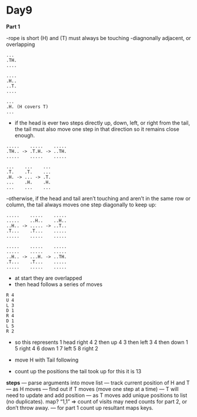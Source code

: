 # Day9

**Part 1**

-rope is short (H) and (T) must always be touching
-diagnonally adjacent, or overlapping
```
...
.TH.
....

....
.H..
..T.
....

...
.H. (H covers T)
...
```

- if the head is ever two steps directly up, down, left, or right from the tail, the tail must also move one step in that direction so it remains close enough.
```
.....    .....    .....
.TH.. -> .T.H. -> ..TH.
.....    .....    .....

...    ...    ...
.T.    .T.    ...
.H. -> ... -> .T.
...    .H.    .H.
...    ...    ...
```
-otherwise, if the head and tail aren’t touching and aren’t in the same row or column, the tail always moves one step diagonally to keep up:

```
.....    .....    .....
.....    ..H..    ..H..
..H.. -> ..... -> ..T..
.T...    .T...    .....
.....    .....    .....

.....    .....    .....
.....    .....    .....
..H.. -> ...H. -> ..TH.
.T...    .T...    .....
.....    .....    .....
```

- at start they are overlapped
- then head follows a series of moves
```
R 4
U 4
L 3
D 1
R 4
D 1
L 5
R 2
```
- so this represents
1 head right 4
2 then up 4
3 then left 3
4 then down 1
5 right 4
6 down 1
7 left 5
8 right 2

- move H with Tail following
- count up the positions the tail took up for this it is 13

**steps**
— parse arguments into move list
— track current position of H and T
— as H moves — find out if T moves (move one step at a time)
— T will need to update and add position
— as T moves add unique positions to list (no duplicates). map? “1,1” => count of visits may need counts for part 2, or don’t throw away.
— for part 1 count up resultant maps keys.
